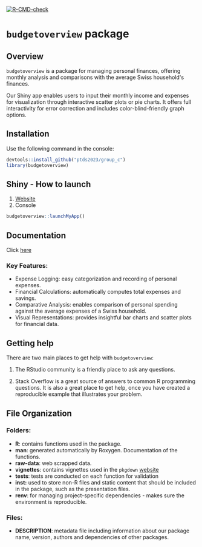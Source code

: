 [![R-CMD-check](https://github.com/ptds2023/pkgTest/actions/workflows/R-CMD-check.yaml/badge.svg?branch=main)](https://github.com/ptds2023/pkgTest/actions/workflows/R-CMD-check.yaml)

# `budgetoverview` package

## Overview

`budgetoverview` is a package for managing personal finances, offering monthly analysis and comparisons with the average Swiss household's finances.

Our Shiny app enables users to input their monthly income and expenses for visualization through interactive scatter plots or pie charts. It offers full interactivity for error correction and includes color-blind-friendly graph options.

## Installation

Use the following command in the console:

``` r
devtools::install_github("ptds2023/group_c")
library(budgetoverview)
```

## Shiny - How to launch

1.  [Website](https://ptnsy6-marc-bourleau.shinyapps.io/shiny/)
2.  Console

``` r
budgetoverview::launchMyApp()
```

## Documentation

Click [here](https://ptds2023.github.io/group_c/articles/function-usage.html)

### Key Features:

-   Expense Logging: easy categorization and recording of personal expenses.
-   Financial Calculations: automatically computes total expenses and savings.
-   Comparative Analysis: enables comparison of personal spending against the average expenses of a Swiss household.
-   Visual Representations: provides insightful bar charts and scatter plots for financial data.

## Getting help

There are two main places to get help with `budgetoverview`:

1.  The RStudio community is a friendly place to ask any questions.

2.  Stack Overflow is a great source of answers to common R programming questions. It is also a great place to get help, once you have created a reproducible example that illustrates your problem.

## File Organization

### Folders:

-   **R**: contains functions used in the package.
-   **man**: generated automatically by Roxygen. Documentation of the functions.
-   **raw-data**: web scrapped data.
-   **vignettes**: contains vignettes used in the `pkgdown` [website](https://ptds2023.github.io/group_c/)
-   **tests**: tests are conducted on each function for validation
-   **inst:** used to store non-R files and static content that should be included in the package, such as the presentation files.
-   **renv**: for managing project-specific dependencies - makes sure the environment is reproducible.

### Files:

-   **DESCRIPTION**: metadata file including information about our package name, version, authors and dependencies of other packages.
